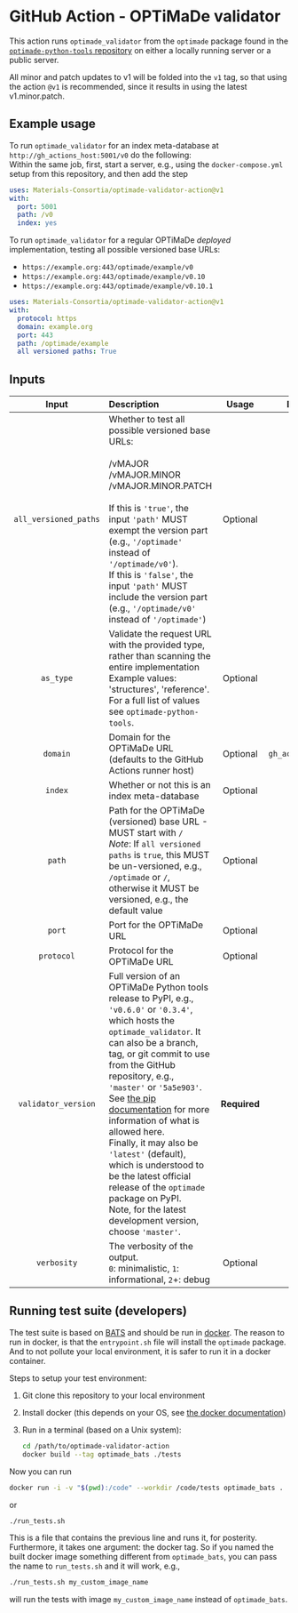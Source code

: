 # GitHub Action - OPTiMaDe validator

This action runs `optimade_validator` from the `optimade` package found in the [`optimade-python-tools` repository](https://github.com/Materials-Consortia/optimade-python-tools) on either a locally running server or a public server.

All minor and patch updates to v1 will be folded into the `v1` tag, so that using the action `@v1` is recommended, since it results in using the latest v1.minor.patch.

## Example usage

To run `optimade_validator` for an index meta-database at `http://gh_actions_host:5001/v0` do the following:  
Within the same job, first, start a server, e.g., using the `docker-compose.yml` setup from this repository, and then add the step

```yml
uses: Materials-Consortia/optimade-validator-action@v1
with:
  port: 5001
  path: /v0
  index: yes
```

To run `optimade_validator` for a regular OPTiMaDe _deployed_ implementation, testing all possible versioned base URLs:

- `https://example.org:443/optimade/example/v0`
- `https://example.org:443/optimade/example/v0.10`
- `https://example.org:443/optimade/example/v0.10.1`

```yml
uses: Materials-Consortia/optimade-validator-action@v1
with:
  protocol: https
  domain: example.org
  port: 443
  path: /optimade/example
  all versioned paths: True
```

## Inputs

| Input | Description | Usage | Default |
| :---: |    :---     | :---: |  :---:  |
| `all_versioned_paths` | Whether to test all possible versioned base URLs:<br><br>/vMAJOR<br>/vMAJOR.MINOR<br>/vMAJOR.MINOR.PATCH<br><br>If this is `'true'`, the input `'path'` MUST exempt the version part (e.g., `'/optimade'` instead of `'/optimade/v0'`).<br>If this is `'false'`, the input `'path'` MUST include the version part (e.g., `'/optimade/v0'` instead of `'/optimade'`) | Optional | `false`
| `as_type` | Validate the request URL with the provided type, rather than scanning the entire implementation<br>Example values: 'structures', 'reference'. For a full list of values see `optimade-python-tools`. | Optional | -
| `domain` | Domain for the OPTiMaDe URL (defaults to the GitHub Actions runner host) | Optional | `gh_actions_host`
| `index` | Whether or not this is an index meta-database | Optional | `false`
| `path` | Path for the OPTiMaDe (versioned) base URL - MUST start with `/`<br>_Note_: If `all versioned paths` is `true`, this MUST be un-versioned, e.g., `/optimade` or `/`, otherwise it MUST be versioned, e.g., the default value | Optional | `/v0`
| `port` | Port for the OPTiMaDe URL | Optional | `5000`
| `protocol` | Protocol for the OPTiMaDe URL | Optional | `http`
| `validator_version` | Full version of an OPTiMaDe Python tools release to PyPI, e.g., `'v0.6.0'` or `'0.3.4'`, which hosts the `optimade_validator`. It can also be a branch, tag, or git commit to use from the GitHub repository, e.g., `'master'` or `'5a5e903'`.<br>See [the pip documentation](https://pip.pypa.io/en/latest/reference/pip_install/#git) for more information of what is allowed here.<br>Finally, it may also be `'latest'` (default), which is understood to be the latest official release of the `optimade` package on PyPI.<br>Note, for the latest development version, choose `'master'`. | **Required** | `latest`
| `verbosity` | The verbosity of the output.<br>`0`: minimalistic, `1`: informational, `2`+: debug | Optional | `1`

## Running test suite (developers)

The test suite is based on [BATS](https://github.com/bats-core/bats-core) and should be run in [docker](https://github.com/bats-core/bats-core#running-bats-in-docker).
The reason to run in docker, is that the `entrypoint.sh` file will install the `optimade` package.
And to not pollute your local environment, it is safer to run it in a docker container.

Steps to setup your test environment:

1. Git clone this repository to your local environment
1. Install docker (this depends on your OS, see [the docker documentation](https://docs.docker.com/install/))
1. Run in a terminal (based on a Unix system):

   ```sh
   cd /path/to/optimade-validator-action
   docker build --tag optimade_bats ./tests
   ```

Now you can run

```sh
docker run -i -v "$(pwd):/code" --workdir /code/tests optimade_bats .
```

or

```sh
./run_tests.sh
```

This is a file that contains the previous line and runs it, for posterity.
Furthermore, it takes one argument: the docker tag.
So if you named the built docker image something different from `optimade_bats`, you can pass the name to `run_tests.sh` and it will work, e.g.,

```sh
./run_tests.sh my_custom_image_name
```

will run the tests with image `my_custom_image_name` instead of `optimade_bats`.
